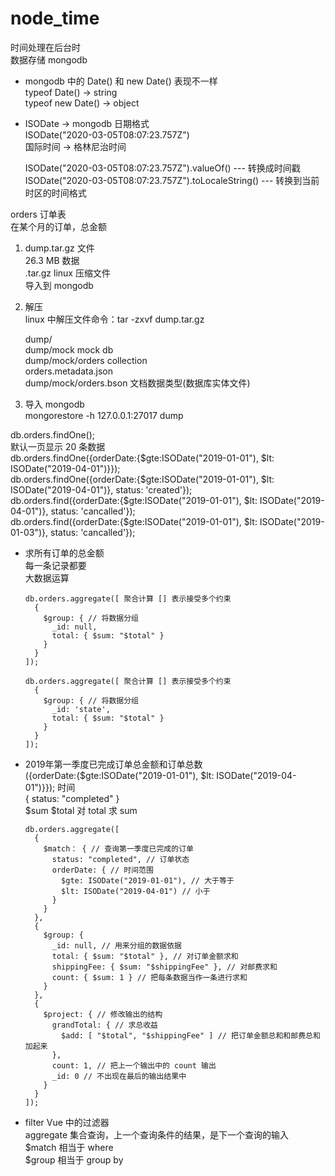 # node_time  
时间处理在后台时  
数据存储 mongodb  

- mongodb 中的 Date() 和 new Date() 表现不一样  
  typeof Date() -> string  
  typeof new Date() -> object  

- ISODate -> mongodb 日期格式  
  ISODate("2020-03-05T08:07:23.757Z")  
  国际时间 -> 格林尼治时间  

  ISODate("2020-03-05T08:07:23.757Z").valueOf() --- 转换成时间戳  
  ISODate("2020-03-05T08:07:23.757Z").toLocaleString() --- 转换到当前时区的时间格式  

orders 订单表  
在某个月的订单，总金额  
1. dump.tar.gz 文件  
   26.3 MB 数据  
   .tar.gz linux 压缩文件  
   导入到 mongodb  
2. 解压  
   linux 中解压文件命令：tar -zxvf dump.tar.gz  

   dump/  
   dump/mock  mock db  
   dump/mock/orders  collection  
   orders.metadata.json  
   dump/mock/orders.bson  文档数据类型(数据库实体文件)  
3. 导入 mongodb  
   mongorestore -h 127.0.0.1:27017 dump  

db.orders.findOne();  
默认一页显示 20 条数据  
db.orders.findOne({orderDate:{$gte:ISODate("2019-01-01"), $lt: ISODate("2019-04-01")}});  
db.orders.findOne({orderDate:{$gte:ISODate("2019-01-01"), $lt: ISODate("2019-04-01")}, status: 'created'});  
db.orders.find({orderDate:{$gte:ISODate("2019-01-01"), $lt: ISODate("2019-04-01")}, status: 'cancalled'});  
db.orders.find({orderDate:{$gte:ISODate("2019-01-01"), $lt: ISODate("2019-01-03")}, status: 'cancalled'});  

- 求所有订单的总金额  
  每一条记录都要  
  大数据运算  
  ```
  db.orders.aggregate([ 聚合计算 [] 表示接受多个约束  
    {  
      $group: { // 将数据分组  
        _id: null,  
        total: { $sum: "$total" }  
      }  
    }  
  ]);  
  ```
  ```
  db.orders.aggregate([ 聚合计算 [] 表示接受多个约束  
    {  
      $group: { // 将数据分组  
        _id: 'state',  
        total: { $sum: "$total" }  
      }  
    }  
  ]);  
  ```

- 2019年第一季度已完成订单总金额和订单总数  
  ({orderDate:{$gte:ISODate("2019-01-01"), $lt: ISODate("2019-04-01")}}); 时间  
  { status: "completed" }  
  $sum $total 对 total 求 sum  
  ```
  db.orders.aggregate([
    {
      $match： { // 查询第一季度已完成的订单
        status: "completed", // 订单状态
        orderDate: { // 时间范围
          $gte: ISODate("2019-01-01"), // 大于等于
          $lt: ISODate("2019-04-01") // 小于
        }
      }
    },
    {
      $group: {
        _id: null, // 用来分组的数据依据
        total: { $sum: "$total" }, // 对订单金额求和
        shippingFee: { $sum: "$shippingFee" }, // 对邮费求和
        count: { $sum: 1 } // 把每条数据当作一条进行求和
      }
    },
    {
      $project: { // 修改输出的结构
        grandTotal: { // 求总收益
          $add: [ "$total", "$shippingFee" ] // 把订单金额总和和邮费总和加起来
        },
        count: 1, // 把上一个输出中的 count 输出
        _id: 0 // 不出现在最后的输出结果中
      }
    }
  ]);
  ```

- filter Vue 中的过滤器  
  aggregate 集合查询，上一个查询条件的结果，是下一个查询的输入  
  $match 相当于 where  
  $group 相当于 group by  